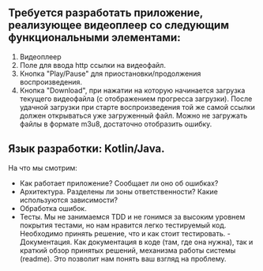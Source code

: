 ## Требуется разработать приложение, реализующее видеоплеер со следующим функциональными элементами: 
1. Видеоплеер 
2. Поле для ввода http ссылки на видеофайл.  
3. Кнопка "Play/Pause" для приостановки/продолжения воспроизведения. 
 4. Кнопка "Download", при нажатии на которую начинается загрузка текущего видеофайла (с отображением прогресса загрузки). После удачной загрузки при старте воспроизведения той же самой ссылки должен открываться уже загруженный файл. Можно не загружать файлы в формате m3u8, достаточно отобразить ошибку.  

## Язык разработки: Kotlin/Java.  
На что мы смотрим:
 - Как работает приложение? Сообщает ли оно об ошибках?
 - Архитектура. Разделены ли зоны ответственности? Какие используются зависимости?
 - Обработка ошибок.
- Тесты. Мы не занимаемся TDD и не гонимся за высоким уровнем покрытия тестами, но нам нравится легко тестируемый код. Необходимо принять решение, что и как стоит тестировать. - Документация. Как документация в коде (там, где она нужна), так и краткий обзор принятых решений, механизма работы системы (readme). Это позволит нам понять ваш взгляд на проблему.
